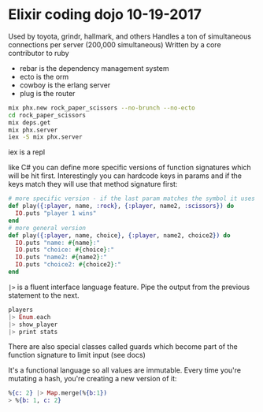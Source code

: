 # Elixir coding dojo 10-19-2017

Used by toyota, grindr, hallmark, and others
Handles a ton of simultaneous connections per server (200,000 simultaneous)
Written by a core contributor to ruby

* rebar is the dependency management system
* ecto is the orm
* cowboy is the erlang server
* plug is the router

```sh
mix phx.new rock_paper_scissors --no-brunch --no-ecto
cd rock_paper_scissors
mix deps.get
mix phx.server
iex -S mix phx.server
```

iex is a repl

like C# you can define more specific versions of function signatures which will
be hit first. Interestingly you can hardcode keys in params and if the keys
match they will use that method signature first:

```elixir
# more specific version - if the last param matches the symbol it uses this
def play({:player, name, :rock}, {:player, name2, :scissors}) do
  IO.puts "player 1 wins"
end
# more general version
def play({:player, name, choice}, {:player, name2, choice2}) do
  IO.puts "name: #{name}:"
  IO.puts "choice: #{choice}:"
  IO.puts "name2: #{name2}:"
  IO.puts "choice2: #{choice2}:"
end
```

`|>` is a fluent interface language feature. Pipe the output from the previous
statement to the next.

```elixir
players
|> Enum.each
|> show_player
|> print stats
```

There are also special classes called guards which become part of the function
signature to limit input (see docs)

It's a functional language so all values are immutable. Every time you're
mutating a hash, you're creating a new version of it:

```elixir
%{c: 2} |> Map.merge(%{b:1})
> %{b: 1, c: 2}
```
